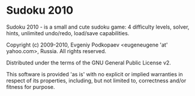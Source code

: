 # Sudoku 2010

Sudoku 2010 - is a small and cute sudoku game: 4 difficulty levels, solver, hints, unlimited undo/redo, load/save capabilities.

Copyright (c) 2009-2010, Evgeniy Podkopaev <eugeneugene 'at' yahoo.com>, Russia.
All rights reserved.

Distributed under the terms of the GNU General Public License v2.

This software is provided 'as is' with no explicit or implied warranties
in respect of its properties, including, but not limited to, correctness 
and/or fitness for purpose.
